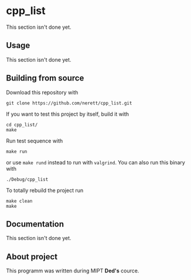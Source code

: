 # cpp_list
This section isn't done yet.

## Usage
This section isn't done yet.

## Building from source
Download this repository with

```
git clone https://github.com/nerett/cpp_list.git
```

If you want to test this project by itself, build it with

```
cd cpp_list/
make
```

Run test sequence with

```
make run
```

or use `make rund` instead to run with `valgrind`.
You can also run this binary with

```
./Debug/cpp_list
```

To totally rebuild the project run

```
make clean
make
```

## Documentation
This section isn't done yet.

## About project
This programm was written during MIPT **Ded's** cource.
